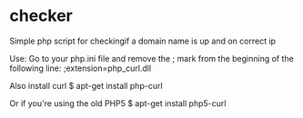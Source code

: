 # checker
Simple php script for checkingif a domain name is up and on correct ip

Use:
Go to your php.ini file and remove the ; mark from the beginning of the following line:
;extension=php_curl.dll

Also install curl
$ apt-get install php-curl

Or if you're using the old PHP5
$ apt-get install php5-curl
